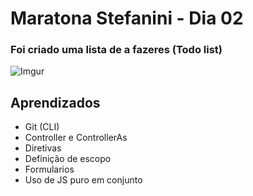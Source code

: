 # Maratona Stefanini - Dia 02

### Foi criado uma lista de a fazeres (Todo list)

![Imgur](https://i.imgur.com/GWunaYu.png)

## Aprendizados
 - Git (CLI)
 - Controller e ControllerAs
 - Diretivas
 - Definição de escopo
 - Formularios
 - Uso de JS puro em conjunto
